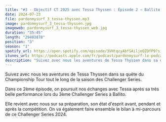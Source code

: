 ```yaml
---
title: "#3 - Objectif CT 2025 avec Tessa Thyssen : Épisode 2 – Ballito Pro"
date: 2024-07-23
file: pardonmysurf_3_tessa-thyssen.mp3
image: pardonmysurf_3_tessa-thyssen.jpg
imageweb: pardonmysurf_3_tessa-thyssen_web.jpg
duration: "35:45"
length: "29403878"
position: "3"
season: "1"
spotify_url: https://open.spotify.com/episode/3VHtqzyAbfSAiljeQZDfP9?si=981ef9cd79c34abf
itunes_url: https://podcasts.apple.com/fr/podcast/pardonmysurf-le-podcast/id1742516748?i=1000663100909
description: "Suivez avec nous les aventures de Tessa Thyssen dans sa quête du Championship Tour tout le long de la saison des Challenger Series. Dans ce 2ème épisode, on poursuit nos échanges avec Tessa après sa très belle performance lors du 3ème Challenger Series à Ballito. Elle revient avec nous sur sa préparation, son état d'esprit avant, pendant et après la compétition. On va également faire ensemble le bilan à mi-parcours de ce Challenger Series 2024."
---
```


Suivez avec nous les aventures de Tessa Thyssen dans sa quête du Championship Tour tout le long de la saison des Challenger Series.

Dans ce 2ème épisode, on poursuit nos échanges avec Tessa après sa très belle performance lors du 3ème Challenger Series à Ballito.

Elle revient avec nous sur sa préparation, son état d'esprit avant, pendant et après la compétition. On va également faire ensemble le bilan à mi-parcours de ce Challenger Series 2024.